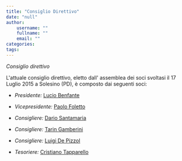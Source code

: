```yaml
---
title: "Consiglio Direttivo"
date: "null"
author:
    username: ""
    fullname: ""
    email: ""
categories:
tags:
---
```

*Consiglio direttivo*

L'attuale consiglio direttivo, eletto dall' assemblea dei soci svoltasi  il 17 Luglio 2015 a Solesino (PD), è composto dai seguenti soci:

* *Presidente:* [Lucio Benfante](mailto:lucio.benfante@jugpadova.it)

* *Vicepresidente:* [Paolo Foletto](mailto:paolo.foletto@jugpadova.it)

* *Consigliere:* [Dario Santamaria](mailto:dario.santamaria@jugpadova.it)

* *Consigliere:*  [Tarin Gamberini](mailto:tarin.gamberini@jugpadova.it)

* *Consigliere:* [Luigi De Pizzol](mailto:luigi.depizzol@jugpadova.it)

* *Tesoriere:* [Cristiano Tapparello](mailto:cristiano.tapparello@jugpadova.it)

